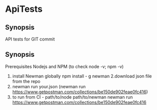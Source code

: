 # ApiTests
## Synopsis
API tests for GIT commit
## Synopsis
Prerequisites Nodejs and NPM (to check node -v; npm -v)
1. install Newman globally 
npm install - g newman
2.download json file from the repo
3. newman run your.json  (newman run https://www.getpostman.com/collections/be150de902feae0fc416)
4. to run from CI  - path/to/node path/to/newman newman run https://www.getpostman.com/collections/be150de902feae0fc416
